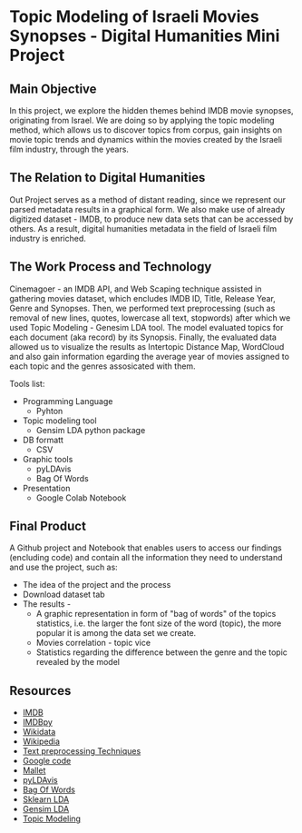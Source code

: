 # Topic Modeling of Israeli Movies Synopses - Digital Humanities Mini Project

## Main Objective

In this project, we explore the hidden themes behind IMDB movie synopses, originating from Israel.
We are doing so by applying the topic modeling method, which allows us to discover topics from corpus, gain insights on movie topic trends and dynamics within the movies created by the Israeli film industry, through the years.

## The Relation to Digital Humanities
Out Project serves as a method of distant reading, since we represent our parsed metadata results in a graphical form.
We also make use of already digitized dataset - IMDB, to produce new data sets that can be accessed by others.
As a result, digital humanities metadata in the field of Israeli film industry is enriched.

## The Work Process and Technology

Cinemagoer - an IMDB API, and Web Scaping technique assisted in gathering movies dataset, which encludes IMDB ID, Title, Release Year, Genre and Synopses.
Then, we performed text preprocessing (such as removal of new lines, quotes, lowercase all text, stopwords) after which we used Topic Modeling - Genesim LDA tool.
The model evaluated topics for each document (aka record) by its Synopsis.
Finally, the evaluated data allowed us to visualize the results as Intertopic Distance Map, WordCloud and also gain information egarding the average year of movies assigned to each topic and the genres assosicated with them.

Tools list:

  * Programming Language
    * Pyhton
  * Topic modeling tool
    * Gensim LDA python package 
  * DB formatt
    * CSV
  * Graphic tools
    * pyLDAvis
    * Bag Of Words   
  * Presentation
    * Google Colab Notebook
     

## Final Product

A Github project and Notebook that enables users to access our findings (encluding code) and contain all the information they need to understand and use the project, such as:
  * The idea of the project and the process
  * Download dataset tab
  * The results -
    * A graphic representation in form of "bag of words" of the topics statistics, i.e. the larger the font size of the word (topic), the more popular it is among the data set we create.
    * Movies correlation - topic vice
    * Statistics regarding the difference between the genre and the topic revealed by the model

## Resources

* [IMDB](https://www.imdb.com)
* [IMDBpy](https://github.com/dormbase/IMDBpy)
* [Wikidata](https://www.wikidata.org/wiki/Wikidata:Main_Page)
* [Wikipedia](https://www.wikipedia.org)
* [Text preprocessing Techniques](https://github.com/Deffro/text-preprocessing-techniques/blob/master/techniques.py)
* [Google code](https://code.google.com/archive/p/topic-modeling-tool/)
* [Mallet](https://mimno.github.io/Mallet/topics.html)
* [pyLDAvis](https://pyldavis.readthedocs.io/en/latest/readme.html)
* [Bag Of Words](https://infogram.com/?utm_source=infogram&utm_medium=webview&utm_campaign=header_logo&utm_content=a5dd0a63-73bc-43d1-8343-61e11a09aeda)
* [Sklearn LDA](https://scikit-learn.org/stable/modules/generated/sklearn.decomposition.LatentDirichletAllocation.html)
* [Gensim LDA](https://radimrehurek.com/gensim/index.html#install)
* [Topic Modeling](https://en.wikipedia.org/wiki/Topic_model)
